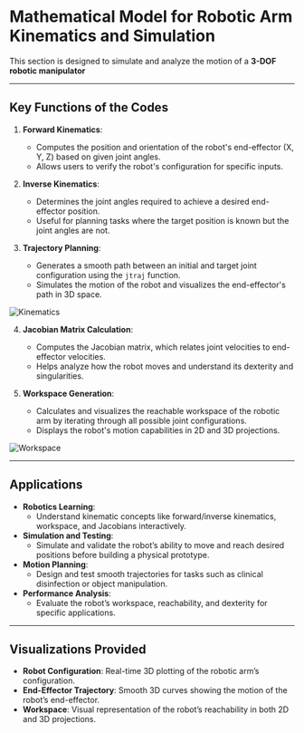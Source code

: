 # Mathematical Model for Robotic Arm Kinematics and Simulation

This section is designed to simulate and analyze the motion of a **3-DOF robotic manipulator**

---

## Key Functions of the Codes

1. **Forward Kinematics**:
   - Computes the position and orientation of the robot's end-effector (X, Y, Z) based on given joint angles.
   - Allows users to verify the robot's configuration for specific inputs.

2. **Inverse Kinematics**:
   - Determines the joint angles required to achieve a desired end-effector position.
   - Useful for planning tasks where the target position is known but the joint angles are not.

3. **Trajectory Planning**:
   - Generates a smooth path between an initial and target joint configuration using the `jtraj` function.
   - Simulates the motion of the robot and visualizes the end-effector's path in 3D space.

![Kinematics](https://github.com/user-attachments/assets/40e0e665-f09e-4f2d-a92b-f0362f6d6f20)


4. **Jacobian Matrix Calculation**:
   - Computes the Jacobian matrix, which relates joint velocities to end-effector velocities.
   - Helps analyze how the robot moves and understand its dexterity and singularities.

5. **Workspace Generation**:
   - Calculates and visualizes the reachable workspace of the robotic arm by iterating through all possible joint configurations.
   - Displays the robot's motion capabilities in 2D and 3D projections.
     
![Workspace](https://github.com/user-attachments/assets/65e03ac7-2d57-4ab2-8a71-b66b139d7a5c)



---

## Applications

- **Robotics Learning**:
  - Understand kinematic concepts like forward/inverse kinematics, workspace, and Jacobians interactively.
- **Simulation and Testing**:
  - Simulate and validate the robot’s ability to move and reach desired positions before building a physical prototype.
- **Motion Planning**:
  - Design and test smooth trajectories for tasks such as clinical disinfection or object manipulation.
- **Performance Analysis**:
  - Evaluate the robot’s workspace, reachability, and dexterity for specific applications.

---

## Visualizations Provided

- **Robot Configuration**: Real-time 3D plotting of the robotic arm’s configuration.
- **End-Effector Trajectory**: Smooth 3D curves showing the motion of the robot’s end-effector.
- **Workspace**: Visual representation of the robot’s reachability in both 2D and 3D projections.

